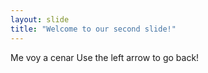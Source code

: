 ```yaml
---
layout: slide
title: "Welcome to our second slide!"
---
```

Me voy a cenar
Use the left arrow to go back!
